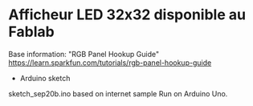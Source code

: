 # Afficheur LED 32x32 disponible au Fablab

Base information: "RGB Panel Hookup Guide"
https://learn.sparkfun.com/tutorials/rgb-panel-hookup-guide

- Arduino sketch

sketch_sep20b.ino based on internet sample
Run on Arduino Uno.